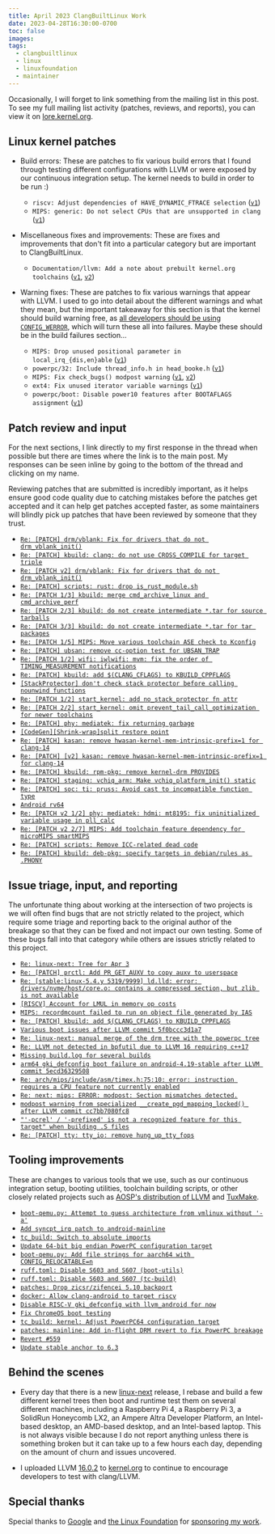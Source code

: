 ```yaml
---
title: April 2023 ClangBuiltLinux Work
date: 2023-04-28T16:30:00-0700
toc: false
images:
tags:
  - clangbuiltlinux
  - linux
  - linuxfoundation
  - maintainer
---
```


Occasionally, I will forget to link something from the mailing list in this post. To see my full mailing list activity (patches, reviews, and reports), you can view it on [lore.kernel.org](https://lore.kernel.org/all/?q=f:nathan@kernel.org).

## Linux kernel patches

* Build errors: These are patches to fix various build errors that I found through testing different configurations with LLVM or were exposed by our continuous integration setup. The kernel needs to build in order to be run :)

  * `riscv: Adjust dependencies of HAVE_DYNAMIC_FTRACE selection` ([`v1`](https://lore.kernel.org/20230404-riscv-dynamic-ftrace-checks-clang-v1-1-0ce296b7d423@kernel.org/))
  * `MIPS: generic: Do not select CPUs that are unsupported in clang` ([`v1`](https://lore.kernel.org/20230406-mips-clang-generic-selects-fix-v1-1-811690c9fb69@kernel.org/))

* Miscellaneous fixes and improvements: These are fixes and improvements that don't fit into a particular category but are important to ClangBuiltLinux.

  * `Documentation/llvm: Add a note about prebuilt kernel.org toolchains` ([`v1`](https://lore.kernel.org/20230405-korg-llvm-tc-docs-v1-1-420849b2e025@kernel.org/), [`v2`](https://lore.kernel.org/20230405-korg-llvm-tc-docs-v2-1-98d2e4a96c41@kernel.org/))

* Warning fixes: These are patches to fix various warnings that appear with LLVM. I used to go into detail about the different warnings and what they mean, but the important takeaway for this section is that the kernel should build warning free, as [all developers should be using `CONFIG_WERROR`](https://lore.kernel.org/r/CAHk-=wifoM9VOp-55OZCRcO9MnqQ109UTuCiXeZ-eyX_JcNVGg@mail.gmail.com/), which will turn these all into failures. Maybe these should be in the build failures section...

  * `MIPS: Drop unused positional parameter in local_irq_{dis,en}able` ([`v1`](https://lore.kernel.org/20230404-mips-unused-named-parameters-v1-1-71d6c656f1de@kernel.org/))
  * `powerpc/32: Include thread_info.h in head_booke.h` ([`v1`](https://lore.kernel.org/20230406-wundef-thread_shift_booke-v1-1-8deffa4d84f9@kernel.org/))
  * `MIPS: Fix check_bugs() modpost warning` ([`v1`](https://lore.kernel.org/20230419-mips-check_bugs-init-attribute-v1-1-91e6eed55b89@kernel.org/), [`v2`](https://lore.kernel.org/20230419-mips-check_bugs-init-attribute-v2-0-60a7ee65d4bf@kernel.org/))
  * `ext4: Fix unused iterator variable warnings` ([`v1`](https://lore.kernel.org/20230420-ext4-unused-variables-super-c-v1-1-138b6db6c21c@kernel.org/))
  * `powerpc/boot: Disable power10 features after BOOTAFLAGS assignment` ([`v1`](https://lore.kernel.org/20230427-remove-power10-args-from-boot-aflags-clang-v1-1-9107f7c943bc@kernel.org/))



## Patch review and input

For the next sections, I link directly to my first response in the thread when possible but there are times where the link is to the main post. My responses can be seen inline by going to the bottom of the thread and clicking on my name.

Reviewing patches that are submitted is incredibly important, as it helps ensure good code quality due to catching mistakes before the patches get accepted and it can help get patches accepted faster, as some maintainers will blindly pick up patches that have been reviewed by someone that they trust.

* [`Re: [PATCH] drm/vblank: Fix for drivers that do not drm_vblank_init()`](https://lore.kernel.org/20230402235325.GA1068285@dev-arch.thelio-3990X/)
* [`Re: [PATCH] kbuild: clang: do not use CROSS_COMPILE for target triple`](https://lore.kernel.org/20230403144758.GA3460665@dev-arch.thelio-3990X/)
* [`Re: [PATCH v2] drm/vblank: Fix for drivers that do not drm_vblank_init()`](https://lore.kernel.org/20230403162541.GA3195909@dev-arch.thelio-3990X/)
* [`Re: [PATCH] scripts: rust: drop is_rust_module.sh`](https://lore.kernel.org/20230407175318.GA1018455@dev-arch.thelio-3990X/)
* [`Re: [PATCH 1/3] kbuild: merge cmd_archive_linux and cmd_archive_perf`](https://lore.kernel.org/20230407180038.GB1018455@dev-arch.thelio-3990X/)
* [`Re: [PATCH 2/3] kbuild: do not create intermediate *.tar for source tarballs`](https://lore.kernel.org/20230407181105.GC1018455@dev-arch.thelio-3990X/)
* [`Re: [PATCH 3/3] kbuild: do not create intermediate *.tar for tar packages`](https://lore.kernel.org/20230407181223.GD1018455@dev-arch.thelio-3990X/)
* [`Re: [PATCH 1/5] MIPS: Move various toolchain ASE check to Kconfig`](https://lore.kernel.org/20230407185723.GA1511753@dev-arch.thelio-3990X/)
* [`Re: [PATCH] ubsan: remove cc-option test for UBSAN_TRAP`](https://lore.kernel.org/20230407215824.GA1524475@dev-arch.thelio-3990X/)
* [`Re: [PATCH 1/2] wifi: iwlwifi: mvm: fix the order of TIMING_MEASUREMENT notifications`](https://lore.kernel.org/20230410162814.GA2775@dev-arch.thelio-3990X/)
* [`Re: [PATCH] kbuild: add $(CLANG_CFLAGS) to KBUILD_CPPFLAGS`](https://lore.kernel.org/20230410172554.GA178820@dev-arch.thelio-3990X/)
* [`[StackProtector] don't check stack protector before calling nounwind functions`](https://reviews.llvm.org/D147975)
* [`Re: [PATCH 1/2] start_kernel: add no_stack_protector fn attr`](https://lore.kernel.org/20230412220348.GA1120303@dev-arch.thelio-3990X/)
* [`Re: [PATCH 2/2] start_kernel: omit prevent_tail_call_optimization for newer toolchains`](https://lore.kernel.org/20230412220408.GB1120303@dev-arch.thelio-3990X/)
* [`Re: [PATCH] phy: mediatek: fix returning garbage`](https://lore.kernel.org/20230414154921.GB1931632@dev-arch.thelio-3990X/)
* [`[CodeGen][Shrink-wrap]split restore point`](https://reviews.llvm.org/D42600)
* [`Re: [PATCH] kasan: remove hwasan-kernel-mem-intrinsic-prefix=1 for clang-14`](https://lore.kernel.org/20230414162605.GA2161385@dev-arch.thelio-3990X/)
* [`Re: [PATCH] [v2] kasan: remove hwasan-kernel-mem-intrinsic-prefix=1 for clang-14`](https://lore.kernel.org/20230418161442.GA3753@dev-arch.thelio-3990X/)
* [`Re: [PATCH] kbuild: rpm-pkg: remove kernel-drm PROVIDES`](https://lore.kernel.org/20230418183856.GA2635379@dev-arch.thelio-3990X/)
* [`Re: [PATCH] staging: vchiq_arm: Make vchiq_platform_init() static`](https://lore.kernel.org/20230418184419.GB2635379@dev-arch.thelio-3990X/)
* [`Re: [PATCH] soc: ti: pruss: Avoid cast to incompatible function type`](https://lore.kernel.org/20230418184455.GC2635379@dev-arch.thelio-3990X/)
* [`Android rv64`](https://github.com/ClangBuiltLinux/continuous-integration2/pull/552)
* [`Re: [PATCH v2 1/2] phy: mediatek: hdmi: mt8195: fix uninitialized variable usage in pll_calc`](https://lore.kernel.org/20230421221330.GA3657732@dev-arch.thelio-3990X/)
* [`Re: [PATCH v2 2/7] MIPS: Add toolchain feature dependency for microMIPS smartMIPS`](https://lore.kernel.org/20230424170303.GA1255815@dev-arch.thelio-3990X/)
* [`Re: [PATCH] scripts: Remove ICC-related dead code`](https://lore.kernel.org/20230424171130.GA2606535@dev-arch.thelio-3990X/)
* [`Re: [PATCH] kbuild: deb-pkg: specify targets in debian/rules as .PHONY`](https://lore.kernel.org/20230425180802.GA2881732@dev-arch.thelio-3990X/)



## Issue triage, input, and reporting

The unfortunate thing about working at the intersection of two projects is we will often find bugs that are not strictly related to the project, which require some triage and reporting back to the original author of the breakage so that they can be fixed and not impact our own testing. Some of these bugs fall into that category while others are issues strictly related to this project.

* [`Re: linux-next: Tree for Apr 3`](https://lore.kernel.org/20230403155147.GA239124@dev-arch.thelio-3990X/)
* [`Re: [PATCH] prctl: Add PR_GET_AUXV to copy auxv to userspace`](https://lore.kernel.org/20230404153012.GA1702188@dev-arch.thelio-3990X/)
* [`Re: [stable:linux-5.4.y 5319/9999] ld.lld: error: drivers/nvme/host/core.o: contains a compressed section, but zlib is not available`](https://lore.kernel.org/20230404161735.GA1703291@dev-arch.thelio-3990X/)
* [`[RISCV] Account for LMUL in memory op costs`](https://reviews.llvm.org/D147470)
* [`MIPS: recordmcount failed to run on object file generated by IAS`](https://github.com/ClangBuiltLinux/linux/issues/1830)
* [`Re: [PATCH] kbuild: add $(CLANG_CFLAGS) to KBUILD_CPPFLAGS`](https://lore.kernel.org/20230410171712.GA177836@dev-arch.thelio-3990X/)
* [`Various boot issues after LLVM commit 5f0bccc3d1a7`](https://github.com/ClangBuiltLinux/linux/issues/1833)
* [`Re: linux-next: manual merge of the drm tree with the powerpc tree`](https://lore.kernel.org/20230413184725.GA3183133@dev-arch.thelio-3990X/)
* [`Re: LLVM not detected in bpfutil due to LLVM 16 requiring c++17`](https://lore.kernel.org/20230414154333.GA1931632@dev-arch.thelio-3990X/)
* [`Missing build.log for several builds`](https://gitlab.com/Linaro/tuxsuite/-/issues/189)
* [`arm64 gki_defconfig boot failure on android-4.19-stable after LLVM commit 5ecd36329508`](https://github.com/ClangBuiltLinux/linux/issues/1837)
* [`Re: arch/mips/include/asm/timex.h:75:10: error: instruction requires a CPU feature not currently enabled`](https://lore.kernel.org/20230419231834.GA1269248@dev-arch.thelio-3990X/)
* [`Re: next: mips: ERROR: modpost: Section mismatches detected.`](https://lore.kernel.org/20230420154537.GA706381@dev-arch.thelio-3990X/)
* [`modpost warning from specialized __create_pgd_mapping_locked() after LLVM commit cc7bb7080fc8`](https://github.com/ClangBuiltLinux/linux/issues/1838)
* [`"'-pcrel' / '-prefixed' is not a recognized feature for this target" when building .S files`](https://github.com/ClangBuiltLinux/linux/issues/1839)
* [`Re: [PATCH] tty: tty_io: remove hung_up_tty_fops`](https://lore.kernel.org/20230428162718.GA1099174@dev-arch.thelio-3990X/)



## Tooling improvements

These are changes to various tools that we use, such as our continuous integration setup, booting utilities, toolchain building scripts, or other closely related projects such as [AOSP's distribution of LLVM](https://android.googlesource.com/platform/prebuilts/clang/host/linux-x86/) and [TuxMake](https://tuxmake.org).

* [`boot-qemu.py: Attempt to guess architecture from vmlinux without '-a'`](https://github.com/ClangBuiltLinux/boot-utils/pull/97)
* [`Add syncpt_irq patch to android-mainline`](https://github.com/ClangBuiltLinux/continuous-integration2/pull/547)
* [`tc_build: Switch to absolute imports`](https://github.com/ClangBuiltLinux/tc-build/pull/232)
* [`Update 64-bit big endian PowerPC configuration target`](https://github.com/ClangBuiltLinux/continuous-integration2/pull/551)
* [`boot-qemu.py: Add file strings for aarch64 with CONFIG_RELOCATABLE=n`](https://github.com/ClangBuiltLinux/boot-utils/pull/99)
* [`ruff.toml: Disable S603 and S607 (boot-utils)`](https://github.com/ClangBuiltLinux/boot-utils/pull/100)
* [`ruff.toml: Disable S603 and S607 (tc-build)`](https://github.com/ClangBuiltLinux/tc-build/pull/233)
* [`patches: Drop zicsr/zifencei 5.10 backport`](https://github.com/ClangBuiltLinux/continuous-integration2/pull/555)
* [`docker: Allow clang-android to target riscv`](https://gitlab.com/Linaro/tuxmake/-/merge_requests/303)
* [`Disable RISC-V gki_defconfig with llvm_android for now`](https://github.com/ClangBuiltLinux/continuous-integration2/pull/557)
* [`Fix ChromeOS boot testing`](https://github.com/ClangBuiltLinux/continuous-integration2/pull/558)
* [`tc_build: kernel: Adjust PowerPC64 configuration target`](https://github.com/ClangBuiltLinux/tc-build/pull/234)
* [`patches: mainline: Add in-flight DRM revert to fix PowerPC breakage`](https://github.com/ClangBuiltLinux/continuous-integration2/pull/559)
* [`Revert #559`](https://github.com/ClangBuiltLinux/continuous-integration2/pull/560)
* [`Update stable anchor to 6.3`](https://github.com/ClangBuiltLinux/continuous-integration2/pull/561)



## Behind the scenes

* Every day that there is a new [linux-next](https://git.kernel.org/pub/scm/linux/kernel/git/next/linux-next.git/) release, I rebase and build a few different kernel trees then boot and runtime test them on several different machines, including a Raspberry Pi 4, a Raspberry Pi 3, a SolidRun Honeycomb LX2, an Ampere Altra Developer Platform, an Intel-based desktop, an AMD-based desktop, and an Intel-based laptop. This is not always visible because I do not report anything unless there is something broken but it can take up to a few hours each day, depending on the amount of churn and issues uncovered.

* I uploaded LLVM [16.0.2](https://lore.kernel.org/20230419180635.GA1965688@dev-arch.thelio-3990X/) to [kernel.org](https://mirrors.edge.kernel.org/pub/tools/llvm/) to continue to encourage developers to test with clang/LLVM.



## Special thanks

Special thanks to [Google](https://www.google.com/) and [the Linux Foundation](https://www.linuxfoundation.org) for [sponsoring my work](https://www.linuxfoundation.org/press/press-release/google-funds-linux-kernel-developers-to-focus-exclusively-on-security).
